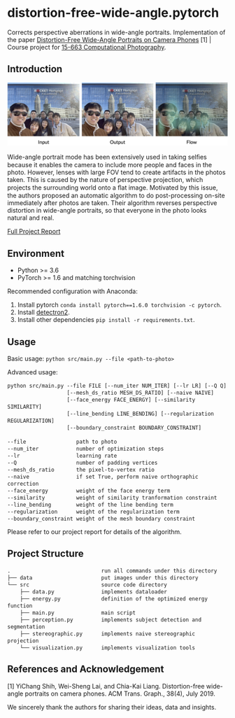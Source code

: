 # distortion-free-wide-angle.pytorch

Corrects perspective aberrations in wide-angle portraits. Implementation of the paper [Distortion-Free Wide-Angle Portraits on Camera Phones](https://people.csail.mit.edu/yichangshih/wide_angle_portrait/) [1] | Course project for [15-663 Computational Photography](http://graphics.cs.cmu.edu/courses/15-463/).

## Introduction

![Demo](https://raw.githubusercontent.com/yzhq97/distortion-free-wide-angle.pytorch/main/demo.png "Demo")

Wide-angle portrait mode has been extensively used in taking selﬁes because it enables the camera to include more people and faces in the photo. 
However, lenses with large FOV tend to create artifacts in the photos taken.
This is caused by the nature of perspective projection, which projects the surrounding world onto a ﬂat image.
Motivated by this issue, the authors proposed an automatic algorithm to do post-processing on-site immediately after photos are taken. Their algorithm reverses perspective distortion in wide-angle portraits, so that everyone in the photo looks natural and real.

[Full Project Report](https://github.com/yzhq97/distortion-free-wide-angle.pytorch/blob/main/report.pdf)

## Environment

* Python >= 3.6
* PyTorch >= 1.6 and matching torchvision

Recommended configuration with Anaconda:
1. Install pytorch `conda install pytorch==1.6.0 torchvision -c pytorch`.
2. Install [detectron2](https://github.com/facebookresearch/detectron2/blob/master/INSTALL.md).
3. Install other dependencies `pip install -r requirements.txt`.

## Usage

Basic usage:
`python src/main.py --file <path-to-photo>`

Advanced usage:
```
python src/main.py --file FILE [--num_iter NUM_ITER] [--lr LR] [--Q Q]
                   [--mesh_ds_ratio MESH_DS_RATIO] [--naive NAIVE]
                   [--face_energy FACE_ENERGY] [--similarity SIMILARITY]
                   [--line_bending LINE_BENDING] [--regularization REGULARIZATION]
                   [--boundary_constraint BOUNDARY_CONSTRAINT]

--file                path to photo
--num_iter            number of optimization steps
--lr                  learning rate
--Q                   number of padding vertices
--mesh_ds_ratio       the pixel-to-vertex ratio
--naive               if set True, perform naive orthographic correction
--face_energy         weight of the face energy term
--similarity          weight of similarity tranformation constraint
--line_bending        weight of the line bending term
--regularization      weight of the regularization term
--boundary_constraint weight of the mesh boundary constraint
```

Please refer to our project report for details of the algorithm.

## Project Structure

```
.                             run all commands under this directory
├── data                      put images under this directory
└── src                       source code directory
    ├── data.py               implements dataloader
    ├── energy.py             definition of the optimized energy function
    ├── main.py               main script
    ├── perception.py         implements subject detection and segmentation
    ├── stereographic.py      implements naive stereographic projection
    └── visualization.py      implements visualization tools
```

## References and Acknowledgement

[1] YiChang Shih, Wei-Sheng Lai, and Chia-Kai Liang. Distortion-free wide-angle portraits on camera phones. ACM Trans. Graph., 38(4), July 2019.

We sincerely thank the authors for sharing their ideas, data and insights.

